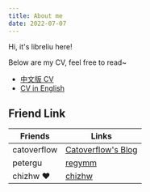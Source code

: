 ```yaml
---
title: About me
date: 2022-07-07
---
```


Hi, it's libreliu here!

Below are my CV, feel free to read~
- [中文版 CV](cv-resources/CV_Chinese.pdf)
- [CV in English](cv-resources/CV_English.pdf)

## Friend Link

| Friends     |                 Links                  |
|-------------|----------------------------------------|
| catoverflow | [Catoverflow's Blog](https://c-j.dev/) |
| petergu     | [regymm](https://www.ustcpetergu.com/) |
| chizhw ❤   | [chizhw](https://www.chizhw.me/)       |